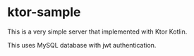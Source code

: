 # ktor-sample

This is a very simple server that implemented with Ktor Kotlin.

This uses MySQL database with jwt authentication.
